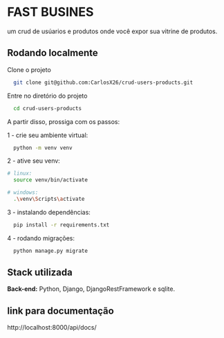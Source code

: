 
# FAST BUSINES

um crud de usúarios e produtos onde você expor sua vitrine de produtos.




## Rodando localmente

Clone o projeto

```bash
  git clone git@github.com:CarlosX26/crud-users-products.git
```

Entre no diretório do projeto

```bash
  cd crud-users-products
```

A partir disso, prossiga com os passos:

1 - crie seu ambiente virtual:
```bash
  python -m venv venv
```

2 - ative seu venv:
```bash
# linux:
  source venv/bin/activate

# windows:
  .\venv\Scripts\activate
```
3 - instalando dependências:
```bash
  pip install -r requirements.txt 
```
4 - rodando migrações:
```bash
  python manage.py migrate
```



## Stack utilizada

**Back-end:** Python, Django, DjangoRestFramework e sqlite.


## link para documentação
http://localhost:8000/api/docs/
